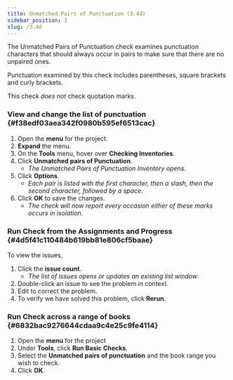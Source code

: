```yaml
---
title: Unmatched Pairs of Punctuation (3.4d)
sidebar_position: 3
slug: /3.4d
---
```




The Unmatched Pairs of Punctuation check examines punctuation characters that should always occur in pairs to make sure that there are no unpaired ones.


Punctuation examined by this check includes parentheses, square brackets and curly brackets.


This check _does not_ check quotation marks.


### View and change the list of punctuation {#f38edf03aea342f0980b595ef6513cac}

1. Open the **menu** for the project.
1. **Expand** the menu.
1. On the **Tools** menu, hover over **Checking Inventories**.
1. Click **Unmatched pairs of Punctuation**.
	- _The Unmatched Pairs of Punctuation Inventory opens_.
1. Click **Options**.
	- _Each pair is listed with the first character, then a slash, then the second character, followed by a space_.
1. Click **OK** to save the changes.
	- _The check will now report every occasion either of these marks occurs in isolation_.

### Run Check from the Assignments and Progress {#4d5f41c110484b619bb81e806cf5baae}


To view the issues,

1. Click the **issue count**.
	- _The list of issues opens or updates an existing list window_.
1. Double-click an issue to see the problem in context.
1. Edit to correct the problem.
1. To verify we have solved this problem, click **Rerun**.

### Run Check across a range of books {#6832bac9276644cdaa9c4e25c9fe4114}

1. Open the **menu** for the project
1. Under **Tools**, click **Run Basic Checks**.
1. Select the **Unmatched pairs of punctuation** and the book range you wish to check.
1. Click **OK**.

